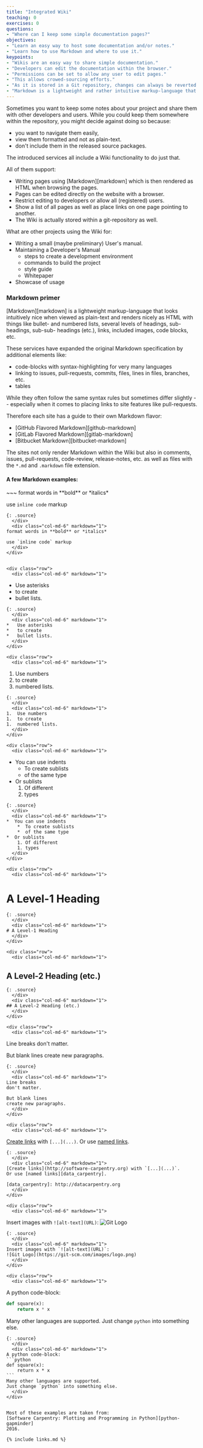 ```yaml
---
title: "Integrated Wiki"
teaching: 0
exercises: 0
questions:
- "Where can I keep some simple documentation pages?"
objectives:
- "Learn an easy way to host some documentation and/or notes."
- "Learn how to use Markdown and where to use it."
keypoints:
- "Wikis are an easy way to share simple documentation."
- "Developers can edit the documentation within the browser."
- "Permissions can be set to allow any user to edit pages."
- "This allows crowed-sourcing efforts."
- "As it is stored in a Git repository, changes can always be reverted."
- "Markdown is a lightweight and rather intuitive markup-language that is widely used."
---
```


Sometimes you want to keep some notes about your project and share them with
other developers and users.  While you could keep them somewhere within the 
repository, you might decide against doing so because:
- you want to navigate them easily,
- view them formatted and not as plain-text.
- don't include them in the released source packages.

The introduced services all include a Wiki functionality to do just that.

All of them support:
* Writing pages using [Markdown][markdown] which is then rendered as HTML 
  when browsing the pages.
* Pages can be edited directly on the website with a browser.
* Restrict editing to developers or allow all (registered) users.
* Show a list of all pages as well as place links on one page pointing to another.
* The Wiki is actually stored within a git-repository as well.

What are other projects using the Wiki for:

* Writing a small (maybe preliminary) User's manual.
* Maintaining a Developer's Manual
    * steps to create a development environment
    * commands to build the project
    * style guide
    * Whitepaper
* Showcase of usage

### Markdown primer

[Markdown][markdown] is a lightweight markup-language that looks intuitively 
nice when viewed as plain-text and renders nicely as HTML with things like
bullet- and numbered lists, several levels of headings, sub-headings, sub-sub-
headings (etc.), links, included images, code blocks, etc.

These services have expanded the original Markdown specification by additional
elements like:
* code-blocks with syntax-highlighting for very many languages
* linking to issues, pull-requests, commits, files, lines in files, branches, etc.
* tables

While they often follow the same syntax rules but sometimes differ slightly
-- especially when it comes to placing links to site features like pull-requests.

Therefore each site has a guide to their own Markdown flavor:

* [GitHub Flavored Markdown][github-markdown]
* [GitLab Flavored Markdown][gitlab-markdown]
* [Bitbucket Markdown][bitbucket-markdown]

The sites not only render Markdown within the Wiki but also in comments, 
issues, pull-requests, code-review, release-notes, etc. as well as 
files with the `*.md` and `.markdown` file extension.



#### A few Markdown examples:

<div class="row">
  <div class="col-md-6" markdown="1">
~~~
format words in **bold** or *italics*

use `inline code` markup
~~~
{: .source}
  </div>
  <div class="col-md-6" markdown="1">
format words in **bold** or *italics*

use `inline code` markup
  </div>
</div>


<div class="row">
  <div class="col-md-6" markdown="1">
~~~
*   Use asterisks
*   to create
*   bullet lists.
~~~
{: .source}
  </div>
  <div class="col-md-6" markdown="1">
*   Use asterisks
*   to create
*   bullet lists.
  </div>
</div>

<div class="row">
  <div class="col-md-6" markdown="1">
~~~
1.  Use numbers
1.  to create
1.  numbered lists.
~~~
{: .source}
  </div>
  <div class="col-md-6" markdown="1">
1.  Use numbers
1.  to create
1.  numbered lists.
  </div>
</div>

<div class="row">
  <div class="col-md-6" markdown="1">
~~~
*  You can use indents
	*  To create sublists 
	*  of the same type
*  Or sublists
	1. Of different
	1. types
~~~
{: .source}
  </div>
  <div class="col-md-6" markdown="1">
*  You can use indents
	*  To create sublists
	*  of the same type
*  Or sublists
	1. Of different
	1. types
  </div>
</div>

<div class="row">
  <div class="col-md-6" markdown="1">
~~~
# A Level-1 Heading
~~~
{: .source}
  </div>
  <div class="col-md-6" markdown="1">
# A Level-1 Heading
  </div>
</div>

<div class="row">
  <div class="col-md-6" markdown="1">
~~~
## A Level-2 Heading (etc.)
~~~
{: .source}
  </div>
  <div class="col-md-6" markdown="1">
## A Level-2 Heading (etc.)
  </div>
</div>

<div class="row">
  <div class="col-md-6" markdown="1">
~~~
Line breaks
don't matter.

But blank lines
create new paragraphs.
~~~
{: .source}
  </div>
  <div class="col-md-6" markdown="1">
Line breaks
don't matter.

But blank lines
create new paragraphs.
  </div>
</div>

<div class="row">
  <div class="col-md-6" markdown="1">
~~~
[Create links](http://software-carpentry.org) with `[...](...)`.
Or use [named links][data_carpentry].

[data_carpentry]: http://datacarpentry.org
~~~
{: .source}
  </div>
  <div class="col-md-6" markdown="1">
[Create links](http://software-carpentry.org) with `[...](...)`.
Or use [named links][data_carpentry].

[data_carpentry]: http://datacarpentry.org
  </div>
</div>

<div class="row">
  <div class="col-md-6" markdown="1">
~~~
Insert images with `![alt-text](URL)`:
![Git Logo](https://git-scm.com/images/logo.png) 
~~~
{: .source}
  </div>
  <div class="col-md-6" markdown="1">
Insert images with `![alt-text](URL)`:
![Git Logo](https://git-scm.com/images/logo.png) 
  </div>
</div>

<div class="row">
  <div class="col-md-6" markdown="1">
~~~
A python code-block:
```python
def square(x):
    return x * x
```
Many other languages are supported.
Just change `python` into something else.
~~~
{: .source}
  </div>
  <div class="col-md-6" markdown="1">
A python code-block:
```python
def square(x):
    return x * x
```
Many other languages are supported. 
Just change `python` into something else.
  </div>
</div>


Most of these examples are taken from:
[Software Carpentry: Plotting and Programming in Python][python-gapminder]
2016.

{% include links.md %}
